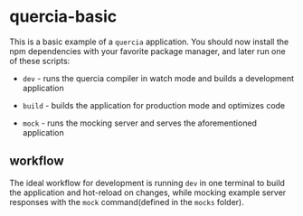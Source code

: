 # quercia-basic

This is a basic example of a `quercia` application. You should now install the
npm dependencies with your favorite package manager, and later run one of these
scripts:

- `dev` - runs the quercia compiler in watch mode and builds a development
  application

- `build` - builds the application for production mode and optimizes code

- `mock` - runs the mocking server and serves the aforementioned application

## workflow

The ideal workflow for development is running `dev` in one terminal to build the
application and hot-reload on changes, while mocking example server responses
with the `mock` command(defined in the `mocks` folder).
